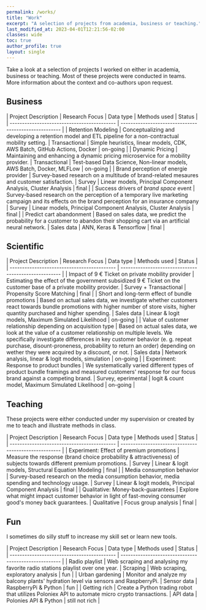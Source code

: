 ```yaml
---
permalink: /works/
title: "Work"
excerpt: "A selection of projects from academia, business or teaching."
last_modified_at: 2023-04-01T12:21:56-02:00
classes: wide
toc: true
author_profile: true
layout: single
---
```



Take a look at a selection of projects I worked on either in academia, business or teaching. Most of these projects were conducted in teams. More information about the context and co-authors upon request.

## Business

| Project Description | Research Focus | Data type | Methods used | Status |
| ------------------------------------------- | ----------------------------------------------------- |
| Retention Modeling | Conceptualizing and developing a retention model and ETL pipeline for a non-contractual mobility setting. | Transactional | Simple heuristics, linear models, CDK, AWS Batch, GitHub Actions, Docker | on-going |
| Dynamic Pricing | Maintaining and enhancing a dynamic pricing microservice for a mobility provider. | Transactional | Test-based Data Science, Non-linear models, AWS Batch, Docker, MLFLow | on-going |
| Brand perception of energie provider | Survey-based research on a multitude of brand-related mesaures and customer satisfaction. | Survey | Linear models, Principal Component Analysis, Cluster Analysis | final |
| Success drivers of <em>brand space</em> event | Survey-based research on the perception of a temporary live marketing campaign and its effects on the brand perception for an insurance company | Survey | Linear models, Principal Component Analysis, Cluster Analysis | final |
| Predict cart abandonment | Based on sales data, we predict the probability for a customer to abandon their shopping cart via an artificial neural network. | Sales data | ANN, Keras & Tensorflow | final |

## Scientific

| Project Description | Research Focus | Data type | Methods used | Status |
| ------------------------------------------- | ----------------------------------------------------- |
| Impact of 9 € Ticket on private mobility provider | Estimating the effect of the government subsidized 9 € Ticket on the customer base of a private mobility provider. | Survey + Transactional | Propensity Score Matching | final |
| Short and long-term effect of bundle promotions | Based on actual sales data, we investigate whether customers react towards bundle promotions with higher number of store visits, higher quantity purchased and higher spending. | Sales data | Linear & logit models, Maximum Simulated Likelihood | on-going |
| Value of customer relationship depending on acquisition type | Based on actual sales data, we look at the value of a customer relationship on multiple levels. We specifically investigate differences in key customer behavior (e. g. repeat purchase,  disount-proneness, probability to return an order) depending on wether they were acquired by a discount, or not. | Sales data | Network analysis, linear & logit models, simulation | on-going |
| Experiment: Response to product bundles | We systematically varied different types of product bundle framings and measured customers' response for our focus brand against a competing brand.  | Survey, eperimental | logit & count model, Maximum Simulated Likelihood | on-going |

## Teaching

These projects were either conducted under my supervision or created by me to teach and illustrate methods in class.

| Project Description | Research Focus | Data type | Methods used | Status |
| ------------------------------------------- | ----------------------------------------------------- |
| Experiment: Effect of premium promotions | Measure the response (brand choice probability & attractiveness) of subjects towards different premium promotions. | Survey | Linear & logit models, Structural Equation Modeling | final |
| Media consumption behavior | Survey-based research on the media consumption behavior, media spending and technology usage. | Survey | Linear & logit models, Principal Component Analysis | final |
| Qualitative: Money-back-guarantees | Explore what might impact customer behavior in light of fast-moving consumer good's money back guarantees. | Qualitative | Focus group analysis | final |

## Fun

I sometimes do silly stuff to increase my skill set or learn new tools.

| Project Description | Research Focus | Data type | Methods used | Status |
| ------------------------------------------- | ----------------------------------------------------- |
| Radio playlist | Web scraping and analysing my favorite radio stations playlist over one year. | Scraping | Web scraping, exploratory analysis | fun |
| Urban gardening | Monitor and analyze my balcony plants' hydration level via sensors and RaspberryPi. | Sensor data | RaspberryPi & Python | fun |
| Getting rich | Create a Python trading robot that utilizes Poloniex API to automate micro crypto transactions. | API data | Polonies API & Python | still not rich |
